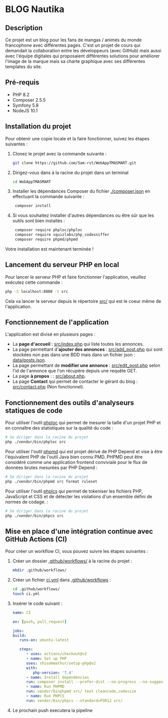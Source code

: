 # BLOG Nautika

## Description

Ce projet est un blog pour les fans de mangas / animés du monde francophone avec différentes pages. C'est un projet de cours qui demandait la collaboration entre les développeurs (avec GitHub) mais aussi avec l'équipe digitales qui proposaient différentes solutions pour améliorer l'image de la marque mais sa charte graphique avec ses différentes templates du site.

## Pré-requis

- PHP 8.2
- Composer 2.5.5
- Symfony 5.8
- NodeJS 10.1

## Installation du projet

Pour obtenir une copie locale et la faire fonctionner, suivez les étapes suivantes :

1. Clonez le projet avec la commande suivante :
   ```bash
   git clone https://github.com/Sam-rst/WebAppTMASMART.git
   ```

2. Dirigez-vous dans à la racine du projet dans un terminal
   ```bash
   cd WebAppTMASMART
   ```

3. Installer les dépendances Composer du fichier [./composer.json](./composer.json) en effectuant la commande suivante :
   ```bash
    composer install
   ```

4. Si vous souhaitez installer d'autres dépendances ou être sûr que les outils sont bien installés :
   ```bash
    composer require phploc/phploc
    composer require squizlabs/php_codesniffer
    composer require phpmd/phpmd
   ```

Votre installation est maintenant terminée !

## Lancement du serveur PHP en local

Pour lancer le serveur PHP et faire fonctionner l'application, veuillez exécutez cette commande :
   ```bash
   php -S localhost:8000 -t src
   ```

Cela va lancer le serveur depuis le répertoire [src/](src/) qui est le coeur même de l'application.

## Fonctionnement de l'application

L'application est divisé en plusieurs pages :
- La __page d'accueil__ : [src/index.php](src/index.php) qui liste toutes les annonces.
- La page permettant d'__ajouter des annonces__ : [src/add_post.php](src/add_post.php) qui sont stockées non pas dans une BDD mais dans un fichier json : [data/posts.json](data/posts.json).
- La page permettant de __modifier une annonce__ : [src/edit_post.php](src/edit_post.php) selon l'id de l'annonce que l'on récupère depuis une requête GET.
- La page __à propos__ : : [src/about.php](src/about.php).
- La page __Contact__ qui permet de contacter le gérant du blog : [src/contact.php](src/contact.php) (Non fonctionnel).

## Fonctionnement des outils d'analyseurs statiques de code

Pour utiliser l'outil [phploc](https://github.com/sebastianbergmann/phploc) qui permet de mesurer la taille d'un projet PHP et en connaître des statistiques sur la qualité du code :
```bash
# Se diriger dans la racine du projet
php ./vendor/bin/phploc src
```

Pour utiliser l'outil [phpmd](https://github.com/phpmd/phpmd) qui est projet dérivé de PHP Depend et vise à être l'équivalent PHP de l'outil Java bien connu PMD. PHPMD peut être considéré comme une application frontend conviviale pour le flux de données brutes mesurées par PHP Depend :
```bash
# Se diriger dans la racine du projet
php ./vendor/bin/phpmd src format ruleset
```

Pour utiliser l'outil [phplcs](https://github.com/sebastianbergmann/phploc) qui permet de tokeniser les fichiers PHP, JavaScript et CSS et de détecter les violations d'un ensemble défini de normes de codage. :
```bash
# Se diriger dans la racine du projet
php ./vendor/bin/phpcs src
```

## Mise en place d'une intégration continue avec GitHub Actions (CI)

Pour créer un workflow CI, vous pouvez suivre les étapes suivantes :
1. Créer un dossier [.github/workflows/](.github/workflows/) à la racine du projet :
   ```bash
   mkdir .github/workflows/
   ```
2. Créer un fichier [ci.yml](.github/workflows/ci.yml) dans [.github/workflows](.github/workflows) :
   ```bash
   cd .github/workflows/
   touch ci.yml
   ```
3. Insérer le code suivant : 
   ```yml
   name: CI

   on: [push, pull_request]

   jobs:
   build:
      runs-on: ubuntu-latest
   
      steps:
         - uses: actions/checkout@v2
         - name: Set up PHP
         uses: shivammathur/setup-php@v2
         with:
            php-version: '7.4'
         - name: Install dependencies
         run: composer install --prefer-dist --no-progress --no-suggest
         - name: Run PHPMD
         run: vendor/binphpmd src/ text cleancode,codesize
         - name: Run PHPCS
         run: vendor/bin/phpcs --standard=PSR12 src/
   ```

4. Le prochain push executera la pipeline